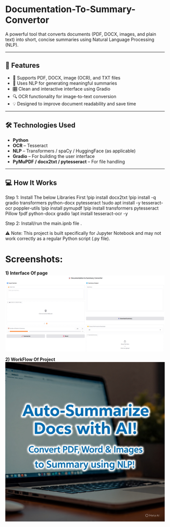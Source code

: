 # Documentation-To-Summary-Convertor
A powerful tool that converts documents (PDF, DOCX, images, and plain text) into short, concise summaries using Natural Language Processing (NLP).

---

## 🚀 Features

- 📄 Supports PDF, DOCX, image (OCR), and TXT files
- 🤖 Uses NLP for generating meaningful summaries
- 🎛️ Clean and interactive interface using Gradio
- 🔍 OCR functionality for image-to-text conversion
- 💡 Designed to improve document readability and save time

---

## 🛠️ Technologies Used

- **Python**
- **OCR** – Tesseract
- **NLP** – Transformers / spaCy / HuggingFace (as applicable)
- **Gradio** – For building the user interface
- **PyMuPDF / docx2txt / pytesseract** – For file handling

---

## 💻 How It Works
Step 1: Install The below Libraries First
!pip install docx2txt
!pip install -q gradio transformers python-docx pytesseract
!sudo apt install -y tesseract-ocr poppler-utils
!pip install pymupdf
!pip install transformers pytesseract Pillow fpdf python-docx gradio
!apt install tesseract-ocr -y

Step 2: Install/run  the  main.ipnb file .

⚠️ Note: This project is built specifically for Jupyter Notebook and may not work correctly as a regular Python script (.py file).

# Screenshots:
**1) Interface Of page**
![Image Alt](https://github.com/hrishikeshpatil9552/Documentation-To-Summary-Convertor/blob/b4286cbc743180da67922c92e47f12861e7fd1bf/interface%20for%20the%20%20topic.png)

**2) WorkFlow Of Project**
[![Watch the Demo](https://github.com/hrishikeshpatil9552/Documentation-To-Summary-Convertor/blob/b119a5aaa5ca085aea77fb56be0f2f3748179798/Thumbnail.jpg)](https://www.youtube.com/watch?v=X6miHl-m808)




